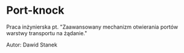 # Port-knock
Praca inżynierska pt. "Zaawansowany mechanizm otwierania portów warstwy transportu na żądanie."

Autor: Dawid Stanek
